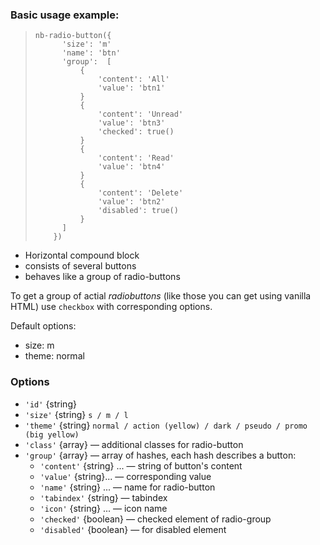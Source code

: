 ### Basic usage example:
> <div example="radio-buttons"/>
>
> ```yate
> nb-radio-button({
>       'size': 'm'
>       'name': 'btn'
>       'group':  [
>           {
>               'content': 'All'
>               'value': 'btn1'
>           }
>           {
>               'content': 'Unread'
>               'value': 'btn3'
>               'checked': true()
>           }
>           {
>               'content': 'Read'
>               'value': 'btn4'
>           }
>           {
>               'content': 'Delete'
>               'value': 'btn2'
>               'disabled': true()
>           }
>       ]
>     })
> ```

* Horizontal compound block
* consists of several buttons
* behaves like a group of radio-buttons

To get a group of actial _radiobuttons_ (like those you can get using vanilla HTML) use `checkbox` with corresponding options.


Default options:

* size: m
* theme: normal

### Options
* `'id'` {string}
* `'size'` {string} `s / m / l`
* `'theme'` {string} `normal / action (yellow) / dark / pseudo / promo (big yellow)`
* `'class'` {array}  — additional classes for radio-button
* `'group'` {array} — array of hashes, each hash describes a button:
    * `'content'` {string} ... — string of button's content
    * `'value'` {string}... — corresponding value
    * `'name'` {string} ... — name for radio-button
    * `'tabindex'` {string} — tabindex
    * `'icon'` {string} ... — icon name
    * `'checked'` {boolean} — checked element of radio-group
    * `'disabled'` {boolean}  — for disabled element
